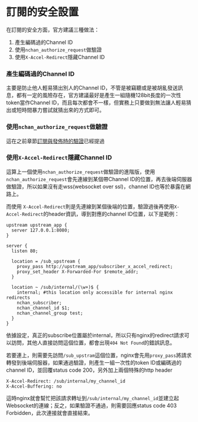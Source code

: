 # 訂閱的安全設置

在訂閱的安全方面，官方建議三種做法：

1. 產生編碼過的Channel ID
2. 使用`nchan_authorize_request`做驗證
3. 使用`X-Accel-Redirect`隱藏Channel ID

### 產生編碼過的Channel ID

主要是防止他人輕易猜出別人的Channel ID，不管是被竊聽或是被胡亂發送訊息，都有一定的風險存在，官方建議最好是產生一組隨機128bit長度的一次性token當作Channel ID，而且每次都會不一樣，但實務上只要做到無法讓人輕易猜出或短時間暴力嘗試就猜出來的方式即可。

### 使用`nchan_authorize_request`做驗證

這在之前章節[訂閱與發佈時的驗證](/nchan-yu-hou-duan-cheng-shi-de-jie-he/ding-yue-yu-fa-bu-shi-de-yan-zheng.md)已經提過

### 使用`X-Accel-Redirect`隱藏Channel ID

這算上一個使用`nchan_authorize_request`做驗證的進階版，使用`nchan_authorize_request`會先連線到某個帶Channel ID的位置，再去後端伺服器做驗證，所以如果沒有走wss\(websocket over ssl\)，channel ID也等於暴露在網路上。

而使用 `X-Accel-Redirect`則是先連線到某個後端的位置，驗證過後再使用`X-Accel-Redirect`的header資訊，導到對應的channel ID位置，以下是範例：

```
upstream upstream_app {
  server 127.0.0.1:8080;
}

server {
  listen 80; 

  location = /sub_upstream {
    proxy_pass http://upstream_app/subscriber_x_accel_redirect;
    proxy_set_header X-Forwarded-For $remote_addr;
  }

  location ~ /sub/internal/(\w+)$ {
    internal; #this location only accessible for internal nginx redirects
    nchan_subscriber;
    nchan_channel_id $1;
    nchan_channel_group test;
  }
}
```

依據設定，真正的subscribe位置屬於internal，所以只有nginx的redirect請求可以訪問，其他人直接訪問這個位置，都會出現`404 Not Found`的錯誤訊息。

若要連上，則需要先訪問`/sub_upstram`這個位置，nginx會先用`proxy_pass`將請求轉發到後端伺服器，如果通過驗證，則產生一組一次性的token ID或編碼過的channel ID，並回覆status code 200，另外加上兩個特殊的http header

```
X-Accel-Redirect: /sub/internal/my_channel_id
X-Accel-Buffering: no
```

這時nginx就會幫忙把該請求轉址到`/sub/internal/my_channel_id`並建立起Websocket的連線；反之，如果驗證不通過，則需要回應status code 403 Forbidden，此次連接就會直接結束。



